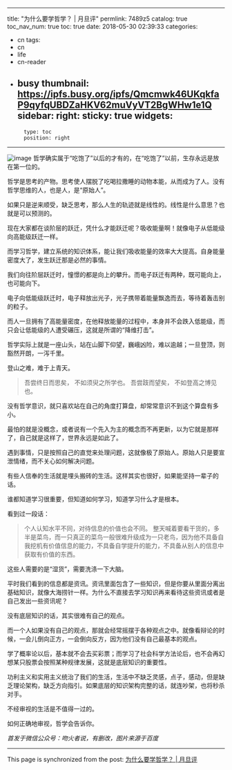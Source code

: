 
---
title: "为什么要学哲学？ |  月旦评"
permlink: 7489z5
catalog: true
toc_nav_num: true
toc: true
date: 2018-05-30 02:39:33
categories:
- cn
tags:
- cn
- life
- cn-reader
- busy
thumbnail: https://ipfs.busy.org/ipfs/Qmcmwk46UKqkfaP9qyfqUBDZaHKV62muVyVT2BgWHw1e1Q
sidebar:
    right:
        sticky: true
widgets:
    -
        type: toc
        position: right
---


![image](https://ipfs.busy.org/ipfs/Qmcmwk46UKqkfaP9qyfqUBDZaHKV62muVyVT2BgWHw1e1Q)
哲学确实属于“吃饱了”以后的才有的，在“吃饱了”以前，生存永远是放在第一位的。

哲学是思考的产物。思考使人摆脱了吃喝拉撒睡的动物本能，从而成为了人。没有哲学思维的人，也是人，是“原始人”。

如果只是逆来顺受，缺乏思考，那么人生的轨迹就是线性的。线性是什么意思？也就是可以预测的。

现在大家都在谈阶层的跃迁，凭什么才能跃迁呢？吸收能量啊！就像电子从低能级向高能级跃迁一样。

而学习哲学，建立系统的知识体系，能让我们吸收能量的效率大大提高。自身能量密度大了，发生跃迁那是必然的事情。

我们向往阶层跃迁时，憧憬的都是向上的攀升。而电子跃迁有两种，既可能向上，也可能向下。

电子向低能级跃迁时，电子释放出光子，光子携带着能量飘逸而去，等待着轰击别的粒子。

而人一旦拥有了高能量密度，在他释放能量的过程中，本身并不会跌入低能级，而只会让低能级的人遭受碾压，这就是所谓的“降维打击”。

哲学实际上就是一座山头，站在山脚下仰望，巍峨凶险，难以逾越；一旦登顶，则豁然开朗，一泻千里。

登山之难，难于上青天。

> 吾尝终日而思矣，
不如须臾之所学也。
吾尝跂而望矣，
不如登高之博见也。

没有哲学意识，就只喜欢站在自己的角度打算盘，却常常意识不到这个算盘有多小。

最怕的就是没概念，或者说有一个先入为主的概念而不再更新，以为它就是那样了，自己就是这样了，世界永远是如此了。

遇到事情，只是按照自己的直觉来处理问题，这就像极了原始人。原始人只是要宣泄情绪，而不关心如何解决问题。

有些人信奉的生活就是埋头搬砖的生活。这样其实也很好，如果能坚持一辈子的话。

谁都知道学习很重要，但知道如何学习，知道学习什么才是根本。

看到过一段话：
> 个人认知水平不同，对待信息的价值也会不同。
整天喊着要看干货的，多半是菜鸟，而一只真正的菜鸟一般很难升级成为一只老鸟，因为他不具备自我挖机有价值信息的能力，不具备自学提升的能力，不具备从别人的信息中获取有价值的东西。

这些人需要的是“湿货”，需要洗涤一下大脑。

平时我们看到的信息都是资讯。资讯里面包含了一些知识，但是你要从里面分离出基础知识，就像大海捞针一样。为什么不直接去学习知识再来看待这些资讯或者是自己发出一些资讯呢？

没有底层知识的话，其实很难有自己的观点。

而一个人如果没有自己的观点，那就会经常摇摆于各种观点之中。就像看辩论的时候，一会儿倒向正方，一会倒向反方，因为他们没有自己最基本的观点。

学了概率论以后，基本就不会去买彩票；而学习了社会科学方法论后，也不会再幻想某只股票会按照某种规律发展，这就是底层知识的重要性。

功利主义和实用主义统治了我们的生活，生活中不缺乏灵感，点子，感动，但是缺乏理论架构，缺乏方向指引。如果底层的知识架构完整的话，就连吵架，也将秒杀对手。

不经审视的生活是不值得一过的。

如何正确地审视，哲学会告诉你。

*首发于微信公众号：吻火者说，有删改，图片来源于百度*

- - -

This page is synchronized from the post: [为什么要学哲学？ |  月旦评](https://steemit.com/@julian2013/7489z5)
